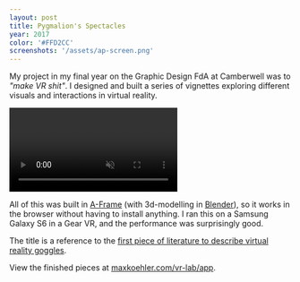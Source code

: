 ```yaml
---
layout: post
title: Pygmalion's Spectacles
year: 2017
color: '#FFD2CC'
screenshots: '/assets/ap-screen.png'
---
```


My project in my final year on the Graphic Design FdA at Camberwell was to *"make VR shit"*. I designed and built a series of vignettes exploring different visuals and interactions in virtual reality.

<video src='/assets/vr-preview.mp4' muted loop autoplay></video>

All of this was built in [A-Frame](https://aframe.io/) (with 3d-modelling in [Blender](https://www.blender.org/)), so it works in the browser without having to install anything. I ran this on a Samsung Galaxy S6 in a Gear VR, and the performance was surprisingly good. 

The title is a reference to the [first piece of literature to describe virtual reality goggles](https://www.gutenberg.org/files/22893/22893-h/22893-h.htm).

View the finished pieces at [maxkoehler.com/vr-lab/app](http://www.maxkoehler.com/vr-lab/app/).